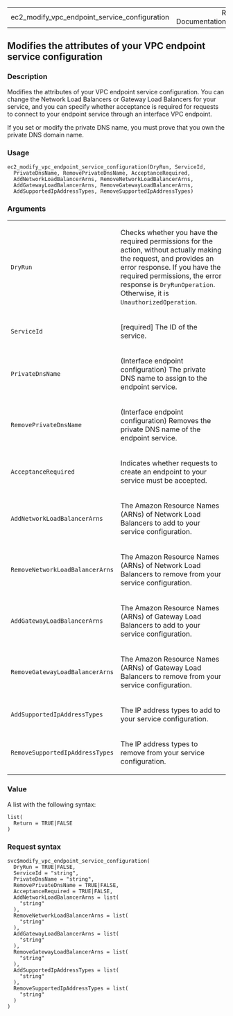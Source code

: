 <table style="width: 100%;">
<tbody>
<tr class="odd">
<td>ec2_modify_vpc_endpoint_service_configuration</td>
<td style="text-align: right;">R Documentation</td>
</tr>
</tbody>
</table>

## Modifies the attributes of your VPC endpoint service configuration

### Description

Modifies the attributes of your VPC endpoint service configuration. You
can change the Network Load Balancers or Gateway Load Balancers for your
service, and you can specify whether acceptance is required for requests
to connect to your endpoint service through an interface VPC endpoint.

If you set or modify the private DNS name, you must prove that you own
the private DNS domain name.

### Usage

    ec2_modify_vpc_endpoint_service_configuration(DryRun, ServiceId,
      PrivateDnsName, RemovePrivateDnsName, AcceptanceRequired,
      AddNetworkLoadBalancerArns, RemoveNetworkLoadBalancerArns,
      AddGatewayLoadBalancerArns, RemoveGatewayLoadBalancerArns,
      AddSupportedIpAddressTypes, RemoveSupportedIpAddressTypes)

### Arguments

<table>
<colgroup>
<col style="width: 35%" />
<col style="width: 65%" />
</colgroup>
<tbody>
<tr class="odd">
<td><code
id="ec2_modify_vpc_endpoint_service_configuration_:_DryRun">DryRun</code></td>
<td><p>Checks whether you have the required permissions for the action,
without actually making the request, and provides an error response. If
you have the required permissions, the error response is
<code>DryRunOperation</code>. Otherwise, it is
<code>UnauthorizedOperation</code>.</p></td>
</tr>
<tr class="even">
<td><code
id="ec2_modify_vpc_endpoint_service_configuration_:_ServiceId">ServiceId</code></td>
<td><p>[required] The ID of the service.</p></td>
</tr>
<tr class="odd">
<td><code
id="ec2_modify_vpc_endpoint_service_configuration_:_PrivateDnsName">PrivateDnsName</code></td>
<td><p>(Interface endpoint configuration) The private DNS name to assign
to the endpoint service.</p></td>
</tr>
<tr class="even">
<td><code
id="ec2_modify_vpc_endpoint_service_configuration_:_RemovePrivateDnsName">RemovePrivateDnsName</code></td>
<td><p>(Interface endpoint configuration) Removes the private DNS name
of the endpoint service.</p></td>
</tr>
<tr class="odd">
<td><code
id="ec2_modify_vpc_endpoint_service_configuration_:_AcceptanceRequired">AcceptanceRequired</code></td>
<td><p>Indicates whether requests to create an endpoint to your service
must be accepted.</p></td>
</tr>
<tr class="even">
<td><code
id="ec2_modify_vpc_endpoint_service_configuration_:_AddNetworkLoadBalancerArns">AddNetworkLoadBalancerArns</code></td>
<td><p>The Amazon Resource Names (ARNs) of Network Load Balancers to add
to your service configuration.</p></td>
</tr>
<tr class="odd">
<td><code
id="ec2_modify_vpc_endpoint_service_configuration_:_RemoveNetworkLoadBalancerArns">RemoveNetworkLoadBalancerArns</code></td>
<td><p>The Amazon Resource Names (ARNs) of Network Load Balancers to
remove from your service configuration.</p></td>
</tr>
<tr class="even">
<td><code
id="ec2_modify_vpc_endpoint_service_configuration_:_AddGatewayLoadBalancerArns">AddGatewayLoadBalancerArns</code></td>
<td><p>The Amazon Resource Names (ARNs) of Gateway Load Balancers to add
to your service configuration.</p></td>
</tr>
<tr class="odd">
<td><code
id="ec2_modify_vpc_endpoint_service_configuration_:_RemoveGatewayLoadBalancerArns">RemoveGatewayLoadBalancerArns</code></td>
<td><p>The Amazon Resource Names (ARNs) of Gateway Load Balancers to
remove from your service configuration.</p></td>
</tr>
<tr class="even">
<td><code
id="ec2_modify_vpc_endpoint_service_configuration_:_AddSupportedIpAddressTypes">AddSupportedIpAddressTypes</code></td>
<td><p>The IP address types to add to your service
configuration.</p></td>
</tr>
<tr class="odd">
<td><code
id="ec2_modify_vpc_endpoint_service_configuration_:_RemoveSupportedIpAddressTypes">RemoveSupportedIpAddressTypes</code></td>
<td><p>The IP address types to remove from your service
configuration.</p></td>
</tr>
</tbody>
</table>

### Value

A list with the following syntax:

    list(
      Return = TRUE|FALSE
    )

### Request syntax

    svc$modify_vpc_endpoint_service_configuration(
      DryRun = TRUE|FALSE,
      ServiceId = "string",
      PrivateDnsName = "string",
      RemovePrivateDnsName = TRUE|FALSE,
      AcceptanceRequired = TRUE|FALSE,
      AddNetworkLoadBalancerArns = list(
        "string"
      ),
      RemoveNetworkLoadBalancerArns = list(
        "string"
      ),
      AddGatewayLoadBalancerArns = list(
        "string"
      ),
      RemoveGatewayLoadBalancerArns = list(
        "string"
      ),
      AddSupportedIpAddressTypes = list(
        "string"
      ),
      RemoveSupportedIpAddressTypes = list(
        "string"
      )
    )
